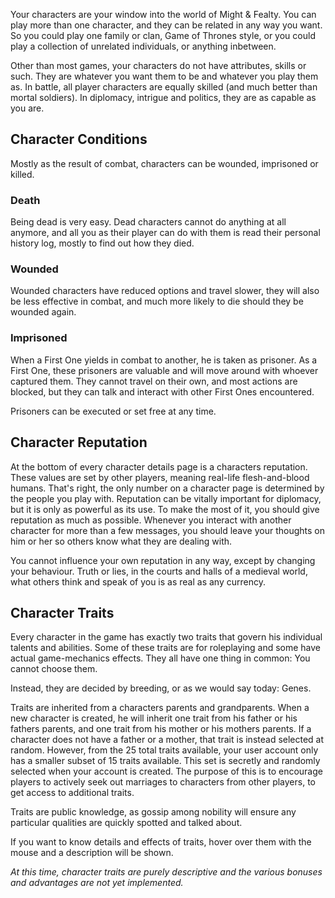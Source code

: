 Your characters are your window into the world of Might & Fealty. You can play more than one character, and they can be related in any way you want. So you could play one family or clan, Game of Thrones style, or you could play a collection of unrelated individuals, or anything inbetween.

Other than most games, your characters do not have attributes, skills or such. They are whatever you want them to be and whatever you play them as. In battle, all player characters are equally skilled (and much better than mortal soldiers). In diplomacy, intrigue and politics, they are as capable as you are.


Character Conditions
--------------------
Mostly as the result of combat, characters can be wounded, imprisoned or killed.

### Death ###
Being dead is very easy. Dead characters cannot do anything at all anymore, and all you as their player can do with them is read their personal history log, mostly to find out how they died.


### Wounded ###
Wounded characters have reduced options and travel slower, they will also be less effective in combat, and much more likely to die should they be wounded again.


### Imprisoned ###
When a First One yields in combat to another, he is taken as prisoner. As a First One, these prisoners are valuable and will move around with whoever captured them. They cannot travel on their own, and most actions are blocked, but they can talk and interact with other First Ones encountered.

Prisoners can be executed or set free at any time.


Character Reputation
--------------------
At the bottom of every character details page is a characters reputation. These values are set by other players, meaning real-life flesh-and-blood humans. That's right, the only number on a character page is determined by the people you play with. Reputation can be vitally important for diplomacy, but it is only as powerful as its use. To make the most of it, you should give reputation as much as possible. Whenever you interact with another character for more than a few messages, you should leave your thoughts on him or her so others know what they are dealing with.

You cannot influence your own reputation in any way, except by changing your behaviour. Truth or lies, in the courts and halls of a medieval world, what others think and speak of you is as real as any currency.


Character Traits
----------------
Every character in the game has exactly two traits that govern his individual talents and abilities. Some of these traits are for roleplaying and some have actual game-mechanics effects. They all have one thing in common: You cannot choose them.

Instead, they are decided by breeding, or as we would say today: Genes.

Traits are inherited from a characters parents and grandparents. When a new character is created, he will inherit one trait from his father or his fathers parents, and one trait from his mother or his mothers parents.
If a character does not have a father or a mother, that trait is instead selected at random. However, from the 25 total traits available, your user account only has a smaller subset of 15 traits available. This set is secretly and randomly selected when your account is created.
The purpose of this is to encourage players to actively seek out marriages to characters from other players, to get access to additional traits.

Traits are public knowledge, as gossip among nobility will ensure any particular qualities are quickly spotted and talked about.

If you want to know details and effects of traits, hover over them with the mouse and a description will be shown.

*At this time, character traits are purely descriptive and the various bonuses and advantages are not yet implemented.*
